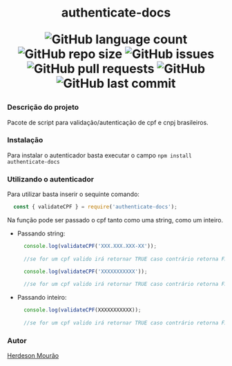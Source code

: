 <h1 align="center"> 
  authenticate-docs 
  
  ![GitHub language count](https://img.shields.io/github/languages/count/HerdesonMourao/authenticate-docs)
  ![GitHub repo size](https://img.shields.io/github/repo-size/HerdesonMourao/authenticate-docs)
  ![GitHub issues](https://img.shields.io/github/issues/HerdesonMourao/authenticate-docs)
  ![GitHub pull requests](https://img.shields.io/github/issues-pr/HerdesonMourao/authenticate-docs)
  ![GitHub](https://img.shields.io/github/license/HerdesonMourao/authenticate-docs)
  ![GitHub last commit](https://img.shields.io/github/last-commit/HerdesonMourao/authenticate-docs)
</h1>

### Descrição do projeto

Pacote de script para validação/autenticação de cpf e cnpj brasileiros.

### Instalação

Para instalar o autenticador basta executar o campo `npm install authenticate-docs`

### Utilizando o autenticador

Para utilizar basta inserir o sequinte comando:

```js
  const { validateCPF } = require('authenticate-docs');
```

Na função pode ser passado o cpf tanto como uma string, como um inteiro.

* Passando string:
  ```js
    console.log(validateCPF('XXX.XXX.XXX-XX'));
    
    //se for um cpf valido irá retornar TRUE caso contrário retorna FALSE
  ```

  ```js
    console.log(validateCPF('XXXXXXXXXXX'));
    
    //se for um cpf valido irá retornar TRUE caso contrário retorna FALSE
  ```

* Passando inteiro:
  ```js
    console.log(validateCPF(XXXXXXXXXXX));
    
    //se for um cpf valido irá retornar TRUE caso contrário retorna FALSE
  ```
  
### Autor

[Herdeson Mourão](https://github.com/HerdesonMourao)
